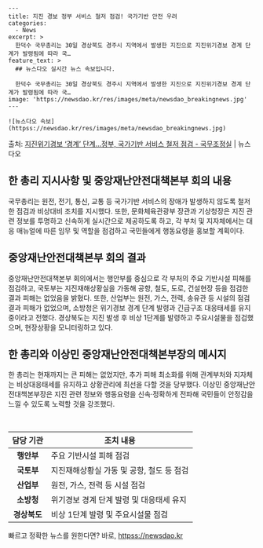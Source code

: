     ---
    title: 지진 경보 정부 서비스 철저 점검! 국가기반 안전 우려
    categories:
      - News
    excerpt: >
      한덕수 국무총리는 30일 경상북도 경주시 지역에서 발생한 지진으로 지진위기경보 경계 단계가 발령됨에 따라 국…
    feature_text: >
      ## 뉴스다오 실시간 뉴스 속보입니다.
    
      한덕수 국무총리는 30일 경상북도 경주시 지역에서 발생한 지진으로 지진위기경보 경계 단계가 발령됨에 따라 국…
    image: 'https://newsdao.kr/res/images/meta/newsdao_breakingnews.jpg'
    ---
    
    ![뉴스다오 속보](httpss://newsdao.kr/res/images/meta/newsdao_breakingnews.jpg)

<p>출처: <a href="httpss://newsdao.kr/2695" rel="dofollow">지진위기경보 ‘경계’ 단계…정부, 국가기반 서비스 철저 점검 - 국무조정실</a> | 뉴스다오</p>

<h2 data-ke-size="size26">한 총리 지시사항 및 중앙재난안전대책본부 회의 내용</h2>
국무총리는 원전, 전기, 통신, 교통 등 국가기반 서비스의 장애가 발생하지 않도록 철저한 점검과 비상대비 조치를 지시했다. 또한, 문화체육관광부 장관과 기상청장은 지진 관련 정보를 투명하고 신속하게 실시간으로 제공하도록 하고, 각 부처 및 지자체에서는 대응 매뉴얼에 따른 임무 및 역할을 점검하고 국민들에게 행동요령을 홍보할 계획이다.

<h2 data-ke-size="size26">중앙재난안전대책본부 회의 결과</h2>
중앙재난안전대책본부 회의에서는 행안부를 중심으로 각 부처의 주요 기반시설 피해를 점검하고, 국토부는 지진재해상황실을 가동해 공항, 철도, 도로, 건설현장 등을 점검한 결과 피해는 없었음을 밝혔다. 또한, 산업부는 원전, 가스, 전력, 송유관 등 시설의 점검결과 피해가 없었으며, 소방청은 위기경보 경계 단계 발령과 긴급구조 대응태세를 유지 중이라고 전했다. 경상북도는 지진 발생 후 비상 1단계를 발령하고 주요시설물을 점검했으며, 현장상황을 모니터링하고 있다.

<h2 data-ke-size="size26">한 총리와 이상민 중앙재난안전대책본부장의 메시지</h2>
한 총리는 현재까지는 큰 피해는 없었지만, 추가 피해 최소화를 위해 관계부처와 지자체는 비상대응태세를 유지하고 상황관리에 최선을 다할 것을 당부했다. 이상민 중앙재난안전대책본부장은 지진 관련 정보와 행동요령을 신속·정확하게 전파해 국민들이 안정감을 느낄 수 있도록 노력할 것을 강조했다.

<p data-ke-size="size16">&nbsp;</p>

<table>
	<thead>
		<tr>
			<th>담당 기관</th>
			<th>조치 내용</th>
		</tr>
	</thead>
	<tbody>
		<tr>
			<td style="text-align: center; height: 17px;"><b>행안부</b></td>
			<td>주요 기반시설 피해 점검</td>
		</tr>
		<tr>
			<td style="text-align: center; height: 17px;"><b>국토부</b></td>
			<td>지진재해상황실 가동 및 공항, 철도 등 점검</td>
		</tr>
		<tr>
			<td style="text-align: center; height: 17px;"><b>산업부</b></td>
			<td>원전, 가스, 전력 등 시설 점검</td>
		</tr>
		<tr>
			<td style="text-align: center; height: 17px;"><b>소방청</b></td>
			<td>위기경보 경계 단계 발령 및 대응태세 유지</td>
		</tr>
		<tr>
			<td style="text-align: center; height: 17px;"><b>경상북도</b></td>
			<td>비상 1단계 발령 및 주요시설물 점검</td>
		</tr>
	</tbody>
</table>
 

빠르고 정확한 뉴스를 원한다면? 바로, <a href="httpss://newsdao.kr" rel="dofollow">httpss://newsdao.kr</a>


    